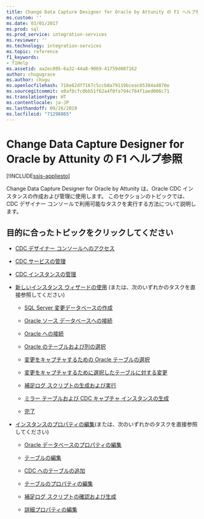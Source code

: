 ```yaml
---
title: Change Data Capture Designer for Oracle by Attunity の F1 ヘルプ参照 | Microsoft Docs
ms.custom: ''
ms.date: 03/01/2017
ms.prod: sql
ms.prod_service: integration-services
ms.reviewer: ''
ms.technology: integration-services
ms.topic: reference
f1_keywords:
- f1Help
ms.assetid: aa2ec095-6a32-44a8-9069-41759d087162
author: chugugrace
ms.author: chugu
ms.openlocfilehash: 716e82df7167c5ccb8a79119bceac05304ad870e
ms.sourcegitcommit: e8af8cfc0bb51f62a4f0fa794c784f1aed006c71
ms.translationtype: HT
ms.contentlocale: ja-JP
ms.lasthandoff: 09/26/2019
ms.locfileid: "71298865"
---
```

# <a name="change-data-capture-designer-for-oracle-by-attunity-f1-help-reference"></a>Change Data Capture Designer for Oracle by Attunity の F1 ヘルプ参照

[!INCLUDE[ssis-appliesto](../../includes/ssis-appliesto-ssvrpluslinux-asdb-asdw-xxx.md)]


  Change Data Capture Designer for Oracle by Attunity は、Oracle CDC インスタンスの作成および管理に使用します。 このセクションのトピックでは、CDC デザイナー コンソールで利用可能なタスクを実行する方法について説明します。  
  
## <a name="what-do-you-want-to-do"></a>目的に合ったトピックをクリックしてください  
  
-   [CDC デザイナー コンソールへのアクセス](../../integration-services/change-data-capture/access-the-cdc-designer-console.md)  
  
-   [CDC サービスの管理](../../integration-services/change-data-capture/manage-a-cdc-service.md)  
  
-   [CDC インスタンスの管理](../../integration-services/change-data-capture/manage-a-cdc-instance.md)  
  
-   [新しいインスタンス ウィザードの使用](../../integration-services/change-data-capture/use-the-new-instance-wizard.md) (または、次のいずれかのタスクを直接参照してください)  
  
    -   [SQL Server 変更データベースの作成](../../integration-services/change-data-capture/create-the-sql-server-change-database.md)  
  
    -   [Oracle ソース データベースへの接続](../../integration-services/change-data-capture/connect-to-an-oracle-source-database.md)  
  
    -   [Oracle への接続](../../integration-services/change-data-capture/connect-to-oracle.md)  
  
    -   [Oracle のテーブルおよび列の選択](../../integration-services/change-data-capture/select-oracle-tables-and-columns.md)  
  
    -   [変更をキャプチャするための Oracle テーブルの選択](../../integration-services/change-data-capture/select-oracle-tables-for-capturing-changes.md)  
  
    -   [変更をキャプチャするために選択したテーブルに対する変更](../../integration-services/change-data-capture/make-changes-to-the-tables-selected-for-capturing-changes.md)  
  
    -   [補足ログ スクリプトの生成および実行](../../integration-services/change-data-capture/generate-and-run-the-supplemental-logging-script.md)  
  
    -   [ミラー テーブルおよび CDC キャプチャ インスタンスの生成](../../integration-services/change-data-capture/generate-mirror-tables-and-cdc-capture-instances.md)  
  
    -   [完了](../../integration-services/change-data-capture/finish.md)  
  
-   [インスタンスのプロパティの編集](../../integration-services/change-data-capture/edit-instance-properties.md)(または、次のいずれかのタスクを直接参照してください)  
  
    -   [Oracle データベースのプロパティの編集](../../integration-services/change-data-capture/edit-the-oracle-database-properties.md)  
  
    -   [テーブルの編集](../../integration-services/change-data-capture/edit-tables.md)  
  
    -   [CDC へのテーブルの追加](../../integration-services/change-data-capture/add-tables-to-a-cdc-instance.md)  
  
    -   [テーブルのプロパティの編集](../../integration-services/change-data-capture/edit-the-table-properties.md)  
  
    -   [補足ログ スクリプトの確認および生成](../../integration-services/change-data-capture/review-and-generate-supplemental-logging-scripts.md)  
  
    -   [詳細プロパティの編集](../../integration-services/change-data-capture/edit-the-advanced-properties.md)  
  
  
